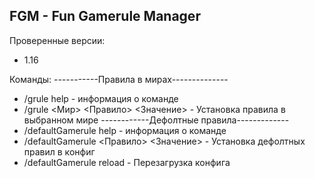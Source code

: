 FGM - Fun Gamerule Manager
--------------------------

Проверенные версии:
 - 1.16

Команды:
-----------Правила в мирах--------------
 - /grule help   - информация о команде
 - /grule <Мир> <Правило> <Значение>   - Установка правила в выбранном мире 
 ------------Дефолтные правила-------------
 - /defaultGamerule help    - информация о команде
 - /defaultGamerule <Правило> <Значение>   - Установка дефолтных правил в конфиг
 - /defaultGamerule reload    - Перезагрузка конфига
